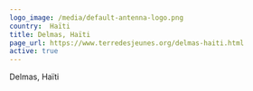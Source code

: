 ```yaml
---
logo_image: /media/default-antenna-logo.png
country:  Haïti
title: Delmas, Haïti
page_url: https://www.terredesjeunes.org/delmas-haiti.html
active: true
---
```

Delmas, Haïti